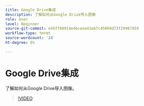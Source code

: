 ```yaml
---
title: Google Drive集成
description: 了解如何从Google Drive导入图像
role: User
level: Beginner
source-git-commit: e45ff88014e4bceea43ab7c45069d73f29987459
workflow-type: tm+mt
source-wordcount: '24'
ht-degree: 0%

---
```


# Google Drive集成

了解如何从Google Drive导入图像。

>[!VIDEO](https://video.tv.adobe.com/v/3420219?quality=12&learn=on&hidetitle=true)

